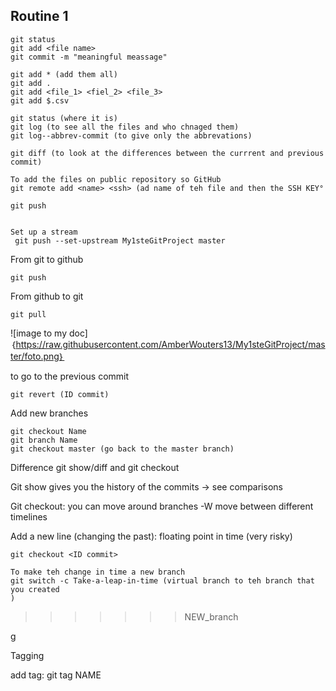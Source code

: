 ## Routine 1

```
git status
git add <file name>
git commit -m "meaningful meassage"
```

```How
git add * (add them all)
git add .
git add <file_1> <fiel_2> <file_3>
git add $.csv
```

```travel
git status (where it is)
git log (to see all the files and who chnaged them)
git log--abbrev-commit (to give only the abbrevations)

git diff (to look at the differences between the currrent and previous commit)
```

```
To add the files on public repository so GitHub
git remote add <name> <ssh> (ad name of teh file and then the SSH KEY°

git push


Set up a stream
 git push --set-upstream My1steGitProject master
```

From git to github

```
git push
```

From github to git

```
git pull
```

![image to my doc]｛https://raw.githubusercontent.com/AmberWouters13/My1steGitProject/master/foto.png｝

to go to the previous commit 

```
git revert (ID commit)
```

Add new branches 

```
git checkout Name
git branch Name
git checkout master (go back to the master branch)
```

Difference git show/diff and git checkout 

<style>
</style>

Git show gives
you the history of the commits -> see comparisons

Git checkout:
you can move around branches -W move between different timelines

<style>
</style>

Add a new line (changing the past): floating point in time (very risky)

```
git checkout <ID commit>

To make teh change in time a new branch
git switch -c Take-a-leap-in-time (virtual branch to teh branch that you created 
)
```

> > > > > > > NEW_branch

g

Tagging

add tag: git tag NAME
